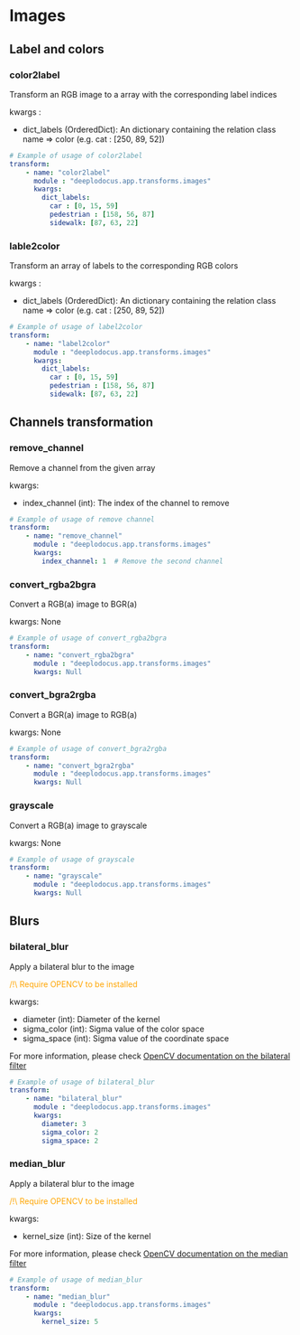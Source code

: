 # Images

## Label and colors

### color2label
Transform an RGB image to a array with the corresponding label indices

kwargs : 
- dict_labels (OrderedDict): An dictionary containing the relation class name => color (e.g. cat : [250, 89, 52])

```yaml
# Example of usage of color2label
transform:
    - name: "color2label"
      module : "deeplodocus.app.transforms.images"
      kwargs:
        dict_labels:
          car : [0, 15, 59]
          pedestrian : [158, 56, 87]
          sidewalk: [87, 63, 22] 
```

### lable2color
Transform an array of labels to the corresponding RGB colors

kwargs : 
- dict_labels (OrderedDict): An dictionary containing the relation class name => color (e.g. cat : [250, 89, 52])

```yaml
# Example of usage of label2color
transform:
    - name: "label2color"
      module : "deeplodocus.app.transforms.images"
      kwargs:
        dict_labels:
          car : [0, 15, 59]
          pedestrian : [158, 56, 87]
          sidewalk: [87, 63, 22] 
```

## Channels transformation

### remove_channel
Remove a channel from the given array

kwargs:
- index_channel (int): The index of the channel to remove
```yaml
# Example of usage of remove channel
transform:
    - name: "remove_channel"
      module : "deeplodocus.app.transforms.images"
      kwargs:
        index_channel: 1  # Remove the second channel
```

### convert_rgba2bgra
Convert a RGB(a) image to BGR(a)

kwargs: None

```yaml
# Example of usage of convert_rgba2bgra
transform:
    - name: "convert_rgba2bgra"
      module : "deeplodocus.app.transforms.images"
      kwargs: Null
```

### convert_bgra2rgba
Convert a BGR(a) image to RGB(a)

kwargs: None

```yaml
# Example of usage of convert_bgra2rgba
transform:
    - name: "convert_bgra2rgba"
      module : "deeplodocus.app.transforms.images"
      kwargs: Null
```

### grayscale
Convert a RGB(a) image to grayscale

kwargs: None
```yaml
# Example of usage of grayscale
transform:
    - name: "grayscale"
      module : "deeplodocus.app.transforms.images"
      kwargs: Null
```

## Blurs

### bilateral_blur
Apply a bilateral blur to the image

<span style="color:orange">/!\ Require OPENCV to be installed</span>

kwargs:

- diameter (int): Diameter of the kernel
- sigma_color (int): Sigma value of the color space
- sigma_space (int): Sigma value of the coordinate space

For more information, please check [OpenCV documentation on the bilateral filter](https://docs.opencv.org/4.0.1/d4/d86/group__imgproc__filter.html#ga9d7064d478c95d60003cf839430737ed) 

```yaml
# Example of usage of bilateral_blur
transform:
    - name: "bilateral_blur"
      module : "deeplodocus.app.transforms.images"
      kwargs:
        diameter: 3
        sigma_color: 2
        sigma_space: 2
```

### median_blur
Apply a bilateral blur to the image

<span style="color:orange">/!\ Require OPENCV to be installed</span>

kwargs:

- kernel_size (int): Size of the kernel

For more information, please check [OpenCV documentation on the median filter](    https://docs.opencv.org/4.0.1/d4/d86/group__imgproc__filter.html#ga564869aa33e58769b4469101aac458f9)

```yaml
# Example of usage of median_blur
transform:
    - name: "median_blur"
      module : "deeplodocus.app.transforms.images"
      kwargs:
        kernel_size: 5
```

